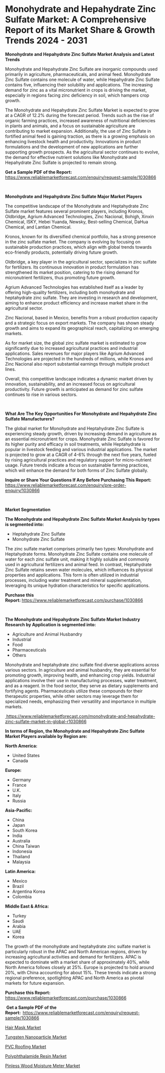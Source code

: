 <p><h1>Monohydrate and Hepahydrate Zinc Sulfate Market: A Comprehensive Report of its Market Share & Growth Trends 2024 - 2031</h1></p><p><strong>Monohydrate and Hepahydrate Zinc Sulfate Market Analysis and Latest Trends</strong></p>
<p><p>Monohydrate and Hepahydrate Zinc Sulfate are inorganic compounds used primarily in agriculture, pharmaceuticals, and animal feed. Monohydrate Zinc Sulfate contains one molecule of water, while Hepahydrate Zinc Sulfate contains five, influencing their solubility and applications. The increasing demand for zinc as a vital micronutrient in crops is driving the market, especially in regions facing zinc deficiency in soil, which hampers crop growth. </p><p>The Monohydrate and Hepahydrate Zinc Sulfate Market is expected to grow at a CAGR of 12.2% during the forecast period. Trends such as the rise of organic farming practices, increased awareness of nutritional deficiencies in plants and animals, and a focus on sustainable agriculture are contributing to market expansion. Additionally, the use of Zinc Sulfate in fortified animal feed is gaining traction, as there is a growing emphasis on enhancing livestock health and productivity. Innovations in product formulations and the development of new applications are further supporting growth prospects. As the agricultural sector continues to evolve, the demand for effective nutrient solutions like Monohydrate and Hepahydrate Zinc Sulfate is projected to remain strong.</p></p>
<p><strong>Get a Sample PDF of the Report:&nbsp;</strong> <a href="https://www.reliablemarketforecast.com/enquiry/request-sample/1030866">https://www.reliablemarketforecast.com/enquiry/request-sample/1030866</a></p>
<p>&nbsp;</p>
<p><strong>Monohydrate and Hepahydrate Zinc Sulfate Major Market Players</strong></p>
<p><p>The competitive landscape of the Monohydrate and Heptahydrate Zinc Sulfate market features several prominent players, including Kronos, Oldbridge, Agrium Advanced Technologies, Zinc Nacional, Bohigh, Xinxin Chemical, ISKY, Hebei Yuanda, Newsky, Best-selling Chemical, DaHua Chemical, and Lantian Chemical. </p><p>Kronos, known for its diversified chemical portfolio, has a strong presence in the zinc sulfate market. The company is evolving by focusing on sustainable production practices, which align with global trends towards eco-friendly products, potentially driving future growth.</p><p>Oldbridge, a key player in the agricultural sector, specializes in zinc sulfate for fertilizers. Its continuous innovation in product formulation has strengthened its market position, catering to the rising demand for micronutrient fertilizers, thus promoting future growth.</p><p>Agrium Advanced Technologies has established itself as a leader by offering high-quality fertilizers, including both monohydrate and heptahydrate zinc sulfate. They are investing in research and development, aiming to enhance product efficiency and increase market share in the agricultural sector.</p><p>Zinc Nacional, based in Mexico, benefits from a robust production capacity and a strategic focus on export markets. The company has shown steady growth and aims to expand its geographical reach, capitalizing on emerging markets.</p><p>As for market size, the global zinc sulfate market is estimated to grow significantly due to increased agricultural practices and industrial applications. Sales revenues for major players like Agrium Advanced Technologies are projected in the hundreds of millions, while Kronos and Zinc Nacional also report substantial earnings through multiple product lines.</p><p>Overall, this competitive landscape indicates a dynamic market driven by innovation, sustainability, and an increased focus on agricultural productivity. Future growth is anticipated as demand for zinc sulfate continues to rise in various sectors.</p></p>
<p>&nbsp;</p>
<p><strong>What Are The Key Opportunities For Monohydrate and Hepahydrate Zinc Sulfate Manufacturers?</strong></p>
<p><p>The global market for Monohydrate and Heptahydrate Zinc Sulfate is experiencing steady growth, driven by increasing demand in agriculture as an essential micronutrient for crops. Monohydrate Zinc Sulfate is favored for its higher purity and efficacy in soil treatments, while Heptahydrate is popular in livestock feeding and various industrial applications. The market is projected to grow at a CAGR of 4-6% through the next five years, fueled by rising agricultural practices and regulatory support for micro-nutrient usage. Future trends indicate a focus on sustainable farming practices, which will enhance the demand for both forms of Zinc Sulfate globally.</p></p>
<p><strong>Inquire or Share Your Questions If Any Before Purchasing This Report:</strong> <a href="https://www.reliablemarketforecast.com/enquiry/pre-order-enquiry/1030866">https://www.reliablemarketforecast.com/enquiry/pre-order-enquiry/1030866</a></p>
<p>&nbsp;</p>
<p><strong>Market Segmentation</strong></p>
<p><strong>The Monohydrate and Hepahydrate Zinc Sulfate Market Analysis by types is segmented into:</strong></p>
<p><ul><li>Heptahydrate Zinc Sulfate</li><li>Monohydrate Zinc Sulfate</li></ul></p>
<p><p>The zinc sulfate market comprises primarily two types: Monohydrate and Heptahydrate forms. Monohydrate Zinc Sulfate contains one molecule of water for each zinc sulfate unit, making it highly soluble and commonly used in agricultural fertilizers and animal feed. In contrast, Heptahydrate Zinc Sulfate retains seven water molecules, which influences its physical properties and applications. This form is often utilized in industrial processes, including water treatment and mineral supplementation, leveraging its unique hydration characteristics for specific applications.</p></p>
<p><strong>Purchase this Report:&nbsp;</strong><a href="https://www.reliablemarketforecast.com/purchase/1030866">https://www.reliablemarketforecast.com/purchase/1030866</a></p>
<p>&nbsp;</p>
<p><strong>The Monohydrate and Hepahydrate Zinc Sulfate Market Industry Research by Application is segmented into:</strong></p>
<p><ul><li>Agriculture and Animal Husbandry</li><li>Industrial</li><li>Food</li><li>Pharmaceuticals</li><li>Others</li></ul></p>
<p><p>Monohydrate and heptahydrate zinc sulfate find diverse applications across various sectors. In agriculture and animal husbandry, they are essential for promoting growth, improving health, and enhancing crop yields. Industrial applications involve their use in manufacturing processes, water treatment, and as a reagent. In the food sector, they serve as dietary supplements and fortifying agents. Pharmaceuticals utilize these compounds for their therapeutic properties, while other sectors may leverage them for specialized needs, emphasizing their versatility and importance in multiple markets.</p></p>
<p><a href="https://www.reliablemarketforecast.com/monohydrate-and-hepahydrate-zinc-sulfate-market-in-global-r1030866">&nbsp;https://www.reliablemarketforecast.com/monohydrate-and-hepahydrate-zinc-sulfate-market-in-global-r1030866</a></p>
<p><strong>In terms of Region, the Monohydrate and Hepahydrate Zinc Sulfate Market Players available by Region are:</strong></p>
<p>
    <p> <strong> North America: </strong>
        <ul>
            <li>United States</li>
            <li>Canada</li>
        </ul>
        </p> 
    <p> <strong> Europe: </strong>
        <ul>
            <li>Germany</li>
            <li>France</li>
            <li>U.K.</li>
            <li>Italy</li>
            <li>Russia</li>
        </ul>
        </p> 
    <p> <strong> Asia-Pacific: </strong>
        <ul>
            <li>China</li>
            <li>Japan</li>
            <li>South Korea</li>
            <li>India</li>
            <li>Australia</li>
            <li>China Taiwan</li>
            <li>Indonesia</li>
            <li>Thailand</li>
            <li>Malaysia</li>
        </ul>
        </p> 
    <p> <strong> Latin America: </strong>
        <ul>
            <li>Mexico</li>
            <li>Brazil</li>
            <li>Argentina Korea</li>
            <li>Colombia</li>
        </ul>
        </p> 
    <p> <strong> Middle East & Africa: </strong>
        <ul>
            <li>Turkey</li>
            <li>Saudi</li>
            <li>Arabia</li>
            <li>UAE</li>
            <li>Korea</li>
        </ul>
    </p>
    </p>
<p><p>The growth of the monohydrate and heptahydrate zinc sulfate market is particularly robust in the APAC and North American regions, driven by increasing agricultural activities and demand for fertilizers. APAC is expected to dominate with a market share of approximately 40%, while North America follows closely at 25%. Europe is projected to hold around 20%, with China accounting for about 15%. These trends indicate a strong regional preference, spotlighting APAC and North America as pivotal markets for future expansion.</p></p>
<p><strong>Purchase this Report: </strong><a href="https://www.reliablemarketforecast.com/purchase/1030866">https://www.reliablemarketforecast.com/purchase/1030866</a></p>
<p>&nbsp;<strong>Get a Sample PDF of the Report:&nbsp;&nbsp;</strong><a href="https://www.reliablemarketforecast.com/enquiry/request-sample/1030866">https://www.reliablemarketforecast.com/enquiry/request-sample/1030866</a></p>
<p><strong></strong></p>
<p><p><a href="https://github.com/sofayahoo2023/Market-Research-Report-List-6/blob/main/hair-mask-market.md">Hair Mask Market</a></p><p><a href="https://medium.com/@kimwalker1923/the-tungsten-nanoparticle-market-is-anticipated-to-experience-significant-growth-with-a-debce1293836">Tungsten Nanoparticle Market</a></p><p><a href="https://issuu.com/reportprime-2/docs/pvc-roofing-market-size-2030.pptx_17719921e2caa8">PVC Roofing Market</a></p><p><a href="https://issuu.com/reportprime-2/docs/polyphthalamide-resin-market-size-2_d29e54348de042">Polyphthalamide Resin Market</a></p><p><a href="https://www.linkedin.com/pulse/driving-market-forces-pinless-wood-moisture-meter-trends-future-z2oof?trackingId=V9cDhFprTaODu%2BBQOFj7ww%3D%3D">Pinless Wood Moisture Meter Market</a></p></p>